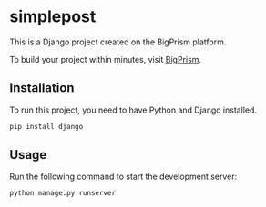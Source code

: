 # simplepost

This is a Django project created  on the BigPrism platform.

To build your project within minutes, visit [BigPrism](https://www.bigprism.in).

## Installation

To run this project, you need to have Python and Django installed.

```bash
pip install django
```

## Usage

Run the following command to start the development server:

```bash
python manage.py runserver
```
